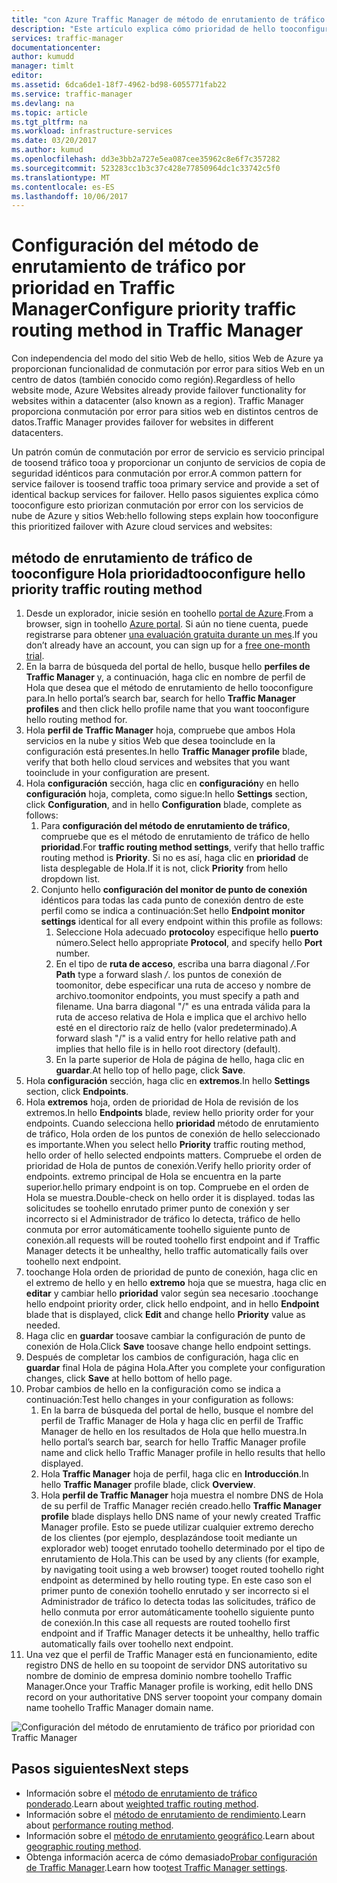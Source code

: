 ```yaml
---
title: "con Azure Traffic Manager de método de enrutamiento de tráfico de prioridad aaaConfigure | Documentos de Microsoft"
description: "Este artículo explica cómo prioridad de hello tooconfigure tráfico método de enrutamiento en el Administrador de tráfico"
services: traffic-manager
documentationcenter: 
author: kumudd
manager: timlt
editor: 
ms.assetid: 6dca6de1-18f7-4962-bd98-6055771fab22
ms.service: traffic-manager
ms.devlang: na
ms.topic: article
ms.tgt_pltfrm: na
ms.workload: infrastructure-services
ms.date: 03/20/2017
ms.author: kumud
ms.openlocfilehash: dd3e3bb2a727e5ea087cee35962c8e6f7c357282
ms.sourcegitcommit: 523283cc1b3c37c428e77850964dc1c33742c5f0
ms.translationtype: MT
ms.contentlocale: es-ES
ms.lasthandoff: 10/06/2017
---
```

# <a name="configure-priority-traffic-routing-method-in-traffic-manager"></a><span data-ttu-id="38ee7-103">Configuración del método de enrutamiento de tráfico por prioridad en Traffic Manager</span><span class="sxs-lookup"><span data-stu-id="38ee7-103">Configure priority traffic routing method in Traffic Manager</span></span>

<span data-ttu-id="38ee7-104">Con independencia del modo del sitio Web de hello, sitios Web de Azure ya proporcionan funcionalidad de conmutación por error para sitios Web en un centro de datos (también conocido como región).</span><span class="sxs-lookup"><span data-stu-id="38ee7-104">Regardless of hello website mode, Azure Websites already provide failover functionality for websites within a datacenter (also known as a region).</span></span> <span data-ttu-id="38ee7-105">Traffic Manager proporciona conmutación por error para sitios web en distintos centros de datos.</span><span class="sxs-lookup"><span data-stu-id="38ee7-105">Traffic Manager provides failover for websites in different datacenters.</span></span>

<span data-ttu-id="38ee7-106">Un patrón común de conmutación por error de servicio es servicio principal de toosend tráfico tooa y proporcionar un conjunto de servicios de copia de seguridad idénticos para conmutación por error.</span><span class="sxs-lookup"><span data-stu-id="38ee7-106">A common pattern for service failover is toosend traffic tooa primary service and provide a set of identical backup services for failover.</span></span> <span data-ttu-id="38ee7-107">Hello pasos siguientes explica cómo tooconfigure esto priorizan conmutación por error con los servicios de nube de Azure y sitios Web:</span><span class="sxs-lookup"><span data-stu-id="38ee7-107">hello following steps explain how tooconfigure this prioritized failover with Azure cloud services and websites:</span></span>

## <a name="tooconfigure-hello-priority-traffic-routing-method"></a><span data-ttu-id="38ee7-108">método de enrutamiento de tráfico de tooconfigure Hola prioridad</span><span class="sxs-lookup"><span data-stu-id="38ee7-108">tooconfigure hello priority traffic routing method</span></span>

1. <span data-ttu-id="38ee7-109">Desde un explorador, inicie sesión en toohello [portal de Azure](http://portal.azure.com).</span><span class="sxs-lookup"><span data-stu-id="38ee7-109">From a browser, sign in toohello [Azure portal](http://portal.azure.com).</span></span> <span data-ttu-id="38ee7-110">Si aún no tiene cuenta, puede registrarse para obtener [una evaluación gratuita durante un mes](https://azure.microsoft.com/free/).</span><span class="sxs-lookup"><span data-stu-id="38ee7-110">If you don’t already have an account, you can sign up for a [free one-month trial](https://azure.microsoft.com/free/).</span></span> 
2. <span data-ttu-id="38ee7-111">En la barra de búsqueda del portal de hello, busque hello **perfiles de Traffic Manager** y, a continuación, haga clic en nombre de perfil de Hola que desea que el método de enrutamiento de hello tooconfigure para.</span><span class="sxs-lookup"><span data-stu-id="38ee7-111">In hello portal’s search bar, search for hello **Traffic Manager profiles** and then click hello profile name that you want tooconfigure hello routing method for.</span></span>
3. <span data-ttu-id="38ee7-112">Hola **perfil de Traffic Manager** hoja, compruebe que ambos Hola servicios en la nube y sitios Web que desea tooinclude en la configuración está presentes.</span><span class="sxs-lookup"><span data-stu-id="38ee7-112">In hello **Traffic Manager profile** blade, verify that both hello cloud services and websites that you want tooinclude in your configuration are present.</span></span>
4. <span data-ttu-id="38ee7-113">Hola **configuración** sección, haga clic en **configuración**y en hello **configuración** hoja, completa, como sigue:</span><span class="sxs-lookup"><span data-stu-id="38ee7-113">In hello **Settings** section, click **Configuration**, and in hello **Configuration** blade, complete as follows:</span></span>
    1. <span data-ttu-id="38ee7-114">Para **configuración del método de enrutamiento de tráfico**, compruebe que es el método de enrutamiento de tráfico de hello **prioridad**.</span><span class="sxs-lookup"><span data-stu-id="38ee7-114">For **traffic routing method settings**, verify that hello traffic routing method is **Priority**.</span></span> <span data-ttu-id="38ee7-115">Si no es así, haga clic en **prioridad** de lista desplegable de Hola.</span><span class="sxs-lookup"><span data-stu-id="38ee7-115">If it is not, click **Priority** from hello dropdown list.</span></span>
    2. <span data-ttu-id="38ee7-116">Conjunto hello **configuración del monitor de punto de conexión** idénticos para todas las cada punto de conexión dentro de este perfil como se indica a continuación:</span><span class="sxs-lookup"><span data-stu-id="38ee7-116">Set hello **Endpoint monitor settings** identical for all every endpoint within this profile as follows:</span></span>
        1. <span data-ttu-id="38ee7-117">Seleccione Hola adecuado **protocolo**y especifique hello **puerto** número.</span><span class="sxs-lookup"><span data-stu-id="38ee7-117">Select hello appropriate **Protocol**, and specify hello **Port** number.</span></span> 
        2. <span data-ttu-id="38ee7-118">En el tipo de **ruta de acceso**, escriba una barra diagonal */*.</span><span class="sxs-lookup"><span data-stu-id="38ee7-118">For **Path** type a forward slash */*.</span></span> <span data-ttu-id="38ee7-119">los puntos de conexión de toomonitor, debe especificar una ruta de acceso y nombre de archivo.</span><span class="sxs-lookup"><span data-stu-id="38ee7-119">toomonitor endpoints, you must specify a path and filename.</span></span> <span data-ttu-id="38ee7-120">Una barra diagonal "/" es una entrada válida para la ruta de acceso relativa de Hola e implica que el archivo hello esté en el directorio raíz de hello (valor predeterminado).</span><span class="sxs-lookup"><span data-stu-id="38ee7-120">A forward slash "/" is a valid entry for hello relative path and implies that hello file is in hello root directory (default).</span></span>
        3. <span data-ttu-id="38ee7-121">En la parte superior de Hola de página de hello, haga clic en **guardar**.</span><span class="sxs-lookup"><span data-stu-id="38ee7-121">At hello top of hello page, click **Save**.</span></span>
5. <span data-ttu-id="38ee7-122">Hola **configuración** sección, haga clic en **extremos**.</span><span class="sxs-lookup"><span data-stu-id="38ee7-122">In hello **Settings** section, click **Endpoints**.</span></span>
6. <span data-ttu-id="38ee7-123">Hola **extremos** hoja, orden de prioridad de Hola de revisión de los extremos.</span><span class="sxs-lookup"><span data-stu-id="38ee7-123">In hello **Endpoints** blade, review hello priority order for your endpoints.</span></span> <span data-ttu-id="38ee7-124">Cuando selecciona hello **prioridad** método de enrutamiento de tráfico, Hola orden de los puntos de conexión de hello seleccionado es importante.</span><span class="sxs-lookup"><span data-stu-id="38ee7-124">When you select hello **Priority** traffic routing method, hello order of hello selected endpoints matters.</span></span> <span data-ttu-id="38ee7-125">Compruebe el orden de prioridad de Hola de puntos de conexión.</span><span class="sxs-lookup"><span data-stu-id="38ee7-125">Verify hello priority order of endpoints.</span></span>  <span data-ttu-id="38ee7-126">extremo principal de Hola se encuentra en la parte superior.</span><span class="sxs-lookup"><span data-stu-id="38ee7-126">hello primary endpoint is on top.</span></span> <span data-ttu-id="38ee7-127">Compruebe en el orden de Hola se muestra.</span><span class="sxs-lookup"><span data-stu-id="38ee7-127">Double-check on hello order it is displayed.</span></span> <span data-ttu-id="38ee7-128">todas las solicitudes se toohello enrutado primer punto de conexión y ser incorrecto si el Administrador de tráfico lo detecta, tráfico de hello conmuta por error automáticamente toohello siguiente punto de conexión.</span><span class="sxs-lookup"><span data-stu-id="38ee7-128">all requests will be routed toohello first endpoint and if Traffic Manager detects it be unhealthy, hello traffic automatically fails over toohello next endpoint.</span></span> 
7. <span data-ttu-id="38ee7-129">toochange Hola orden de prioridad de punto de conexión, haga clic en el extremo de hello y en hello **extremo** hoja que se muestra, haga clic en **editar** y cambiar hello **prioridad** valor según sea necesario .</span><span class="sxs-lookup"><span data-stu-id="38ee7-129">toochange hello endpoint priority order, click hello endpoint, and in hello **Endpoint** blade that is displayed, click **Edit** and change hello **Priority** value as needed.</span></span> 
8. <span data-ttu-id="38ee7-130">Haga clic en **guardar** toosave cambiar la configuración de punto de conexión de Hola.</span><span class="sxs-lookup"><span data-stu-id="38ee7-130">Click **Save** toosave change hello endpoint settings.</span></span>
9. <span data-ttu-id="38ee7-131">Después de completar los cambios de configuración, haga clic en **guardar** final Hola de página Hola.</span><span class="sxs-lookup"><span data-stu-id="38ee7-131">After you complete your configuration changes, click **Save** at hello bottom of hello page.</span></span>
10. <span data-ttu-id="38ee7-132">Probar cambios de hello en la configuración como se indica a continuación:</span><span class="sxs-lookup"><span data-stu-id="38ee7-132">Test hello changes in your configuration as follows:</span></span>
    1.  <span data-ttu-id="38ee7-133">En la barra de búsqueda del portal de hello, busque el nombre del perfil de Traffic Manager de Hola y haga clic en perfil de Traffic Manager de hello en los resultados de Hola que hello muestra.</span><span class="sxs-lookup"><span data-stu-id="38ee7-133">In hello portal’s search bar, search for hello Traffic Manager profile name and click hello Traffic Manager profile in hello results that hello displayed.</span></span>
    2.  <span data-ttu-id="38ee7-134">Hola **Traffic Manager** hoja de perfil, haga clic en **Introducción**.</span><span class="sxs-lookup"><span data-stu-id="38ee7-134">In hello **Traffic Manager** profile blade, click **Overview**.</span></span>
    3.  <span data-ttu-id="38ee7-135">Hola **perfil de Traffic Manager** hoja muestra el nombre DNS de Hola de su perfil de Traffic Manager recién creado.</span><span class="sxs-lookup"><span data-stu-id="38ee7-135">hello **Traffic Manager profile** blade displays hello DNS name of your newly created Traffic Manager profile.</span></span> <span data-ttu-id="38ee7-136">Esto se puede utilizar cualquier extremo derecho de los clientes (por ejemplo, desplazándose tooit mediante un explorador web) tooget enrutado toohello determinado por el tipo de enrutamiento de Hola.</span><span class="sxs-lookup"><span data-stu-id="38ee7-136">This can be used by any clients (for example, by navigating tooit using a web browser) tooget routed toohello right endpoint as determined by hello routing type.</span></span> <span data-ttu-id="38ee7-137">En este caso son el primer punto de conexión toohello enrutado y ser incorrecto si el Administrador de tráfico lo detecta todas las solicitudes, tráfico de hello conmuta por error automáticamente toohello siguiente punto de conexión.</span><span class="sxs-lookup"><span data-stu-id="38ee7-137">In this case all requests are routed toohello first endpoint and if Traffic Manager detects it be unhealthy, hello traffic automatically fails over toohello next endpoint.</span></span>
11. <span data-ttu-id="38ee7-138">Una vez que el perfil de Traffic Manager está en funcionamiento, edite registro DNS de hello en su toopoint de servidor DNS autoritativo su nombre de dominio de empresa dominio nombre toohello Traffic Manager.</span><span class="sxs-lookup"><span data-stu-id="38ee7-138">Once your Traffic Manager profile is working, edit hello DNS record on your authoritative DNS server toopoint your company domain name toohello Traffic Manager domain name.</span></span>

![Configuración del método de enrutamiento de tráfico por prioridad con Traffic Manager][1]

## <a name="next-steps"></a><span data-ttu-id="38ee7-140">Pasos siguientes</span><span class="sxs-lookup"><span data-stu-id="38ee7-140">Next steps</span></span>


- <span data-ttu-id="38ee7-141">Información sobre el [método de enrutamiento de tráfico ponderado](traffic-manager-configure-weighted-routing-method.md).</span><span class="sxs-lookup"><span data-stu-id="38ee7-141">Learn about [weighted traffic routing method](traffic-manager-configure-weighted-routing-method.md).</span></span>
- <span data-ttu-id="38ee7-142">Información sobre el [método de enrutamiento de rendimiento](traffic-manager-configure-performance-routing-method.md).</span><span class="sxs-lookup"><span data-stu-id="38ee7-142">Learn about [performance routing method](traffic-manager-configure-performance-routing-method.md).</span></span>
- <span data-ttu-id="38ee7-143">Información sobre el [método de enrutamiento geográfico](traffic-manager-configure-geographic-routing-method.md).</span><span class="sxs-lookup"><span data-stu-id="38ee7-143">Learn about [geographic routing method](traffic-manager-configure-geographic-routing-method.md).</span></span>
- <span data-ttu-id="38ee7-144">Obtenga información acerca de cómo demasiado[Probar configuración de Traffic Manager](traffic-manager-testing-settings.md).</span><span class="sxs-lookup"><span data-stu-id="38ee7-144">Learn how too[test Traffic Manager settings](traffic-manager-testing-settings.md).</span></span>

<!--Image references-->
[1]: ./media/traffic-manager-priority-routing-method/traffic-manager-priority-routing-method.png
